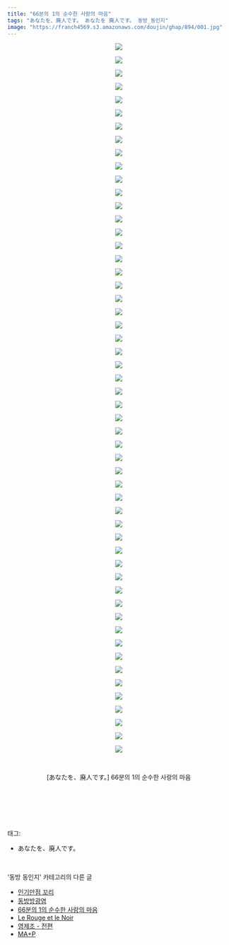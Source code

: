 ```yaml
---
title: "66분의 1의 순수한 사랑의 마음"
tags: "あなたを、廃人です。 あなたを 廃人です。 동방_동인지"
image: "https://franch4569.s3.amazonaws.com/doujin/ghap/894/001.jpg"
---
```

<div class="article">
<p style="text-align: center; clear: none; float: none;"><img src="{{ site.imgserver2 }}/ghap/894/001.jpg"/></p>
<p style="text-align: center; clear: none; float: none;"><img src="{{ site.imgserver2 }}/ghap/894/002.jpg"/></p>
<p style="text-align: center; clear: none; float: none;"><img src="{{ site.imgserver2 }}/ghap/894/003.jpg"/></p>
<p style="text-align: center; clear: none; float: none;"><img src="{{ site.imgserver2 }}/ghap/894/004.jpg"/></p>
<p style="text-align: center; clear: none; float: none;"><img src="{{ site.imgserver2 }}/ghap/894/005.jpg"/></p>
<p style="text-align: center; clear: none; float: none;"><img src="{{ site.imgserver2 }}/ghap/894/006.jpg"/></p>
<p style="text-align: center; clear: none; float: none;"><img src="{{ site.imgserver2 }}/ghap/894/007.jpg"/></p>
<p style="text-align: center; clear: none; float: none;"><img src="{{ site.imgserver2 }}/ghap/894/008.jpg"/></p>
<p style="text-align: center; clear: none; float: none;"><img src="{{ site.imgserver2 }}/ghap/894/009.jpg"/></p>
<p style="text-align: center; clear: none; float: none;"><img src="{{ site.imgserver2 }}/ghap/894/010.jpg"/></p>
<p style="text-align: center; clear: none; float: none;"><img src="{{ site.imgserver2 }}/ghap/894/011.jpg"/></p>
<p style="text-align: center; clear: none; float: none;"><img src="{{ site.imgserver2 }}/ghap/894/012.jpg"/></p>
<p style="text-align: center; clear: none; float: none;"><img src="{{ site.imgserver2 }}/ghap/894/013.jpg"/></p>
<p style="text-align: center; clear: none; float: none;"><img src="{{ site.imgserver2 }}/ghap/894/014.jpg"/></p>
<p style="text-align: center; clear: none; float: none;"><img src="{{ site.imgserver2 }}/ghap/894/015.jpg"/></p>
<p style="text-align: center; clear: none; float: none;"><img src="{{ site.imgserver2 }}/ghap/894/016.jpg"/></p>
<p style="text-align: center; clear: none; float: none;"><img src="{{ site.imgserver2 }}/ghap/894/017.jpg"/></p>
<p style="text-align: center; clear: none; float: none;"><img src="{{ site.imgserver2 }}/ghap/894/018.jpg"/></p>
<p style="text-align: center; clear: none; float: none;"><img src="{{ site.imgserver2 }}/ghap/894/019.jpg"/></p>
<p style="text-align: center; clear: none; float: none;"><img src="{{ site.imgserver2 }}/ghap/894/020.jpg"/></p>
<p style="text-align: center; clear: none; float: none;"><img src="{{ site.imgserver2 }}/ghap/894/021.jpg"/></p>
<p style="text-align: center; clear: none; float: none;"><img src="{{ site.imgserver2 }}/ghap/894/022.jpg"/></p>
<p style="text-align: center; clear: none; float: none;"><img src="{{ site.imgserver2 }}/ghap/894/023.jpg"/></p>
<p style="text-align: center; clear: none; float: none;"><img src="{{ site.imgserver2 }}/ghap/894/024.jpg"/></p>
<p style="text-align: center; clear: none; float: none;"><img src="{{ site.imgserver2 }}/ghap/894/025.jpg"/></p>
<p style="text-align: center; clear: none; float: none;"><img src="{{ site.imgserver2 }}/ghap/894/026.jpg"/></p>
<p style="text-align: center; clear: none; float: none;"><img src="{{ site.imgserver2 }}/ghap/894/027.jpg"/></p>
<p style="text-align: center; clear: none; float: none;"><img src="{{ site.imgserver2 }}/ghap/894/028.jpg"/></p>
<p style="text-align: center; clear: none; float: none;"><img src="{{ site.imgserver2 }}/ghap/894/029.jpg"/></p>
<p style="text-align: center; clear: none; float: none;"><img src="{{ site.imgserver2 }}/ghap/894/030.jpg"/></p>
<p style="text-align: center; clear: none; float: none;"><img src="{{ site.imgserver2 }}/ghap/894/031.jpg"/></p>
<p style="text-align: center; clear: none; float: none;"><img src="{{ site.imgserver2 }}/ghap/894/032.jpg"/></p>
<p style="text-align: center; clear: none; float: none;"><img src="{{ site.imgserver2 }}/ghap/894/033.jpg"/></p>
<p style="text-align: center; clear: none; float: none;"><img src="{{ site.imgserver2 }}/ghap/894/034.jpg"/></p>
<p style="text-align: center; clear: none; float: none;"><img src="{{ site.imgserver2 }}/ghap/894/035.jpg"/></p>
<p style="text-align: center; clear: none; float: none;"><img src="{{ site.imgserver2 }}/ghap/894/036.jpg"/></p>
<p style="text-align: center; clear: none; float: none;"><img src="{{ site.imgserver2 }}/ghap/894/037.jpg"/></p>
<p style="text-align: center; clear: none; float: none;"><img src="{{ site.imgserver2 }}/ghap/894/038.jpg"/></p>
<p style="text-align: center; clear: none; float: none;"><img src="{{ site.imgserver2 }}/ghap/894/039.jpg"/></p>
<p style="text-align: center; clear: none; float: none;"><img src="{{ site.imgserver2 }}/ghap/894/040.jpg"/></p>
<p style="text-align: center; clear: none; float: none;"><img src="{{ site.imgserver2 }}/ghap/894/041.jpg"/></p>
<p style="text-align: center; clear: none; float: none;"><img src="{{ site.imgserver2 }}/ghap/894/042.jpg"/></p>
<p style="text-align: center; clear: none; float: none;"><img src="{{ site.imgserver2 }}/ghap/894/043.jpg"/></p>
<p style="text-align: center; clear: none; float: none;"><img src="{{ site.imgserver2 }}/ghap/894/044.jpg"/></p>
<p style="text-align: center; clear: none; float: none;"><img src="{{ site.imgserver2 }}/ghap/894/045.jpg"/></p>
<p style="text-align: center; clear: none; float: none;"><img src="{{ site.imgserver2 }}/ghap/894/046.jpg"/></p>
<p style="text-align: center; clear: none; float: none;"><img src="{{ site.imgserver2 }}/ghap/894/047.jpg"/></p>
<p style="text-align: center; clear: none; float: none;"><img src="{{ site.imgserver2 }}/ghap/894/048.jpg"/></p>
<p style="text-align: center; clear: none; float: none;"><img src="{{ site.imgserver2 }}/ghap/894/049.jpg"/></p>
<p style="text-align: center; clear: none; float: none;"><img src="{{ site.imgserver2 }}/ghap/894/050.jpg"/></p>
<p style="text-align: center; clear: none; float: none;"><img src="{{ site.imgserver2 }}/ghap/894/051.jpg"/></p>
<p style="text-align: center; clear: none; float: none;"><img src="{{ site.imgserver2 }}/ghap/894/052.jpg"/></p>
<p style="text-align: center; clear: none; float: none;"><img src="{{ site.imgserver2 }}/ghap/894/053.jpg"/></p>
<p style="text-align: center; clear: none; float: none;"><img src="{{ site.imgserver2 }}/ghap/894/054.jpg"/></p>
<p style="text-align: center; clear: none; float: none;"><br/></p>
<p style="text-align: center; clear: none; float: none;">[あなたを、廃人です。] 66분의 1의 순수한 사랑의 마음</p>
<p style="text-align: center; clear: none; float: none;"><br/></p>
<p><br/></p>
</div><br/>
<div class="tagTrail">
<p>태그: </p>
<ul>
<li>あなたを、廃人です。</li>
</ul>
</div><br/>
<div class="another">
<p>'동방 동인지' 카테고리의 다른 글</p>
<ul>
<li><a href="/ghap_896">인기만점 꼬리</a></li>
<li><a href="/ghap_895">동방방광염</a></li>
<li><a href="/ghap_894">66분의 1의 순수한 사랑의 마음</a></li>
<li><a href="/ghap_893">Le Rouge et le Noir</a></li>
<li><a href="/ghap_892">영제조 - 전편</a></li>
<li><a href="/ghap_891">MA+P</a></li>
</ul>
</div><br/>
<div class="cb_module cb_fluid">
<div class="cb_wrt cb_profile">
</div><!-- commentList close -->
</div><br/>
